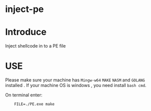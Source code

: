 # inject-pe

# Introduce
Inject  shellcode in to a PE file 

# USE
Please make sure your machine has `Mingw-w64` `MAKE` `NASM` and `GOLANG` installed . If your machine OS is windows , you need install `bash cmd`.

On terminal enter:
```
    FILE=./PE.exe make
```
